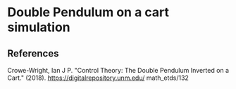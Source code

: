 # Double Pendulum on a cart simulation


## References
Crowe-Wright, Ian J P. "Control Theory: The Double Pendulum Inverted on a Cart." (2018). https://digitalrepository.unm.edu/
math_etds/132